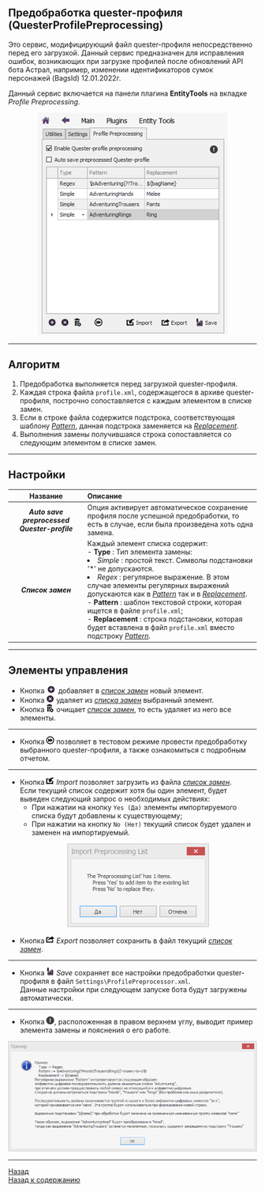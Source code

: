 ## **Предобработка quester-профиля <br/>(QuesterProfilePreprocessing)**

Это сервис, модифицирующий файл quester-профиля непосредственно перед его загрузкой.
Данный сервис предназначен для исправления ошибок, возникающих при загрузке профилей после обновлений API бота Астрал, например, изменении идентификаторов сумок персонажей (BagsId) 12.01.2022г.

Данный сервис включается на панели плагина **EntityTools** на вкладке *Profile Preprocessing*.

<p align="center"><img src="img/ProfilePreprocessing/Panel.png"></p>

---

## **Алгоритм**

1. Предобработка выполняется перед загрузкой quester-профиля.
2. Каждая строка файла ``profile.xml``, содержащегося в архиве quester-профиля, построчно сопоставляется с каждым элементом в списке замен.
3. Если в строке файла содержится подстрока, соответствующая шаблону [*Pattern*](#ref-Pattern), данная подстрока заменяется на [*Replacement*](#ref-Replacement).
4. Выполнения замены получившаяся строка сопоставляется со следующим элементом в списке замен.

---

## **Настройки**

|Название|Описание|
|:------:|:-------|
|<a name ="ref-AutoSave"></a>***Auto save preprocessed Quester-profile***| Опция активирует автоматическое сохранение профиля после успешной предобработки, то есть в случае, если была произведена хоть одна замена.|  
|<a name ="ref-Replacements"></a>***Список замен***| Каждый элемент списка содержит:<br/>- <a name ="ref-Type">**Type**</a> : Тип элемента замены:<br/><list><li>*Simple* : простой текст. Cимволы подстановки '*' не допускаются.<li> *Regex* : регулярное выражение. В этом случае элементы регулярных выражений допускаются как в [*Pattern*](#ref-Pattern) так и в [*Replacement*](#ref-Replacement).</list><br/>- <a name ="ref-Pattern">**Pattern**</a> : шаблон текстовой строки, которая ищется в файле ``profile.xml``;<br/>- <a name ="ref-Replacement">**Replacement**</a> : строка подстановки, которая будет вставлена в файл ``profile.xml`` вместо подстроку [*Pattern*](#ref-Pattern).|


---

## **Элементы управления**

- Кнопка ![Add](img/icons/miniAdd.png) добавляет в [*список замен*](#ref-Replacements) новый элемент.
- Кнопка ![Delete](img/icons/miniDelete.png) удаляет из [*списка замен*](#ref-Replacements) выбранный элемент.
- Кнопка ![DeleteAll](img/icons/miniDeleteAll.png) очищает [*список замен*](#ref-Replacements), то есть удаляет из него все элементы. 

---

- Кнопка ![Test](img/icons/miniTest.png) позволяет в тестовом режиме провести предобработку выбранного quester-профиля, а также ознакомиться с подробным отчетом.

---

- Кнопка ![Import](img/icons/miniImport.png) *Import* позволяет загрузить из файла [*список замен*](#ref-Replacements).  
  Если текущий список содержит хотя бы один элемент, будет выведен следующий запрос о необходимых действиях:
  + При нажатии на кнопку ``Yes (Да)`` элементы импортируемого списка будут добавлены к существующему;  
  + При нажатии на кнопку ``No (Нет)`` текущий список будет удален и заменен на импортируемый.
  <p align="center"><img src="img/ProfilePreprocessing/ImportRequest.png"></p>
- Кнопка ![Export](img/icons/miniExport.png) *Export* позволяет сохранить в файл текущий [*список замен*](#ref-Replacements).   

---

- Кнопка ![Save](img/icons/miniSave.png) *Save* сохраняет все настройки предобработки quester-профиля в файл ``Settings\ProfilePreprocessor.xml``.  
Данные настройки при следующем запуске бота будут загружены автоматически.

---

- Кнопка ![Help](img/icons/miniHelp.png), расположенная в правом верхнем углу, выводит пример элемента замены и пояснения о его работе. 
<p align="center"><img src="img/ProfilePreprocessing/Help.png"></p>

---

<a href="javascript:history.back()">Назад</a>  
[Назад к содержанию](../index.md)
